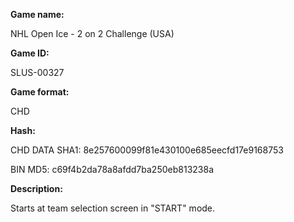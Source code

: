 **Game name:**

NHL Open Ice - 2 on 2 Challenge (USA)

**Game ID:**

SLUS-00327

**Game format:**

CHD

**Hash:**

CHD DATA SHA1: 8e257600099f81e430100e685eecfd17e9168753

BIN MD5: c69f4b2da78a8afdd7ba250eb813238a

**Description:**

Starts at team selection screen in "START" mode.